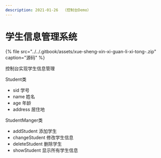```yaml
---
description: 2021-01-26  （控制台Demo）
---
```


# 学生信息管理系统

{% file src="../../.gitbook/assets/xue-sheng-xin-xi-guan-li-xi-tong-.zip" caption="源码" %}

控制台实现学生信息管理

Student类

* sid 学号
* name 姓名
* age 年龄
* address 居住地

StudentManger类

* addStudent 添加学生
* changeStudent 修改学生信息
* deleteStudent 删除学生
* showStudent 显示所有学生信息

